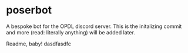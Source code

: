 # poserbot

A bespoke bot for the OPDL discord server. This is the initalizing commit and more (read: literally anything) will be added later.

Readme, baby!                   dasdfasdfc    